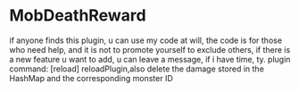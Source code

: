 # MobDeathReward
if anyone finds this plugin, u can use my code at will, the code is for those who need help, 
and it is not to promote yourself to exclude others, 
if there is a new feature u want to add, u can leave a message, if i have time,
ty.
plugin command: [reload] reloadPlugin,also delete the damage stored in the HashMap and the corresponding monster ID
